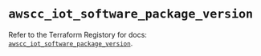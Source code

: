 # `awscc_iot_software_package_version`

Refer to the Terraform Registory for docs: [`awscc_iot_software_package_version`](https://registry.terraform.io/providers/hashicorp/awscc/0.70.0/docs/resources/iot_software_package_version).
